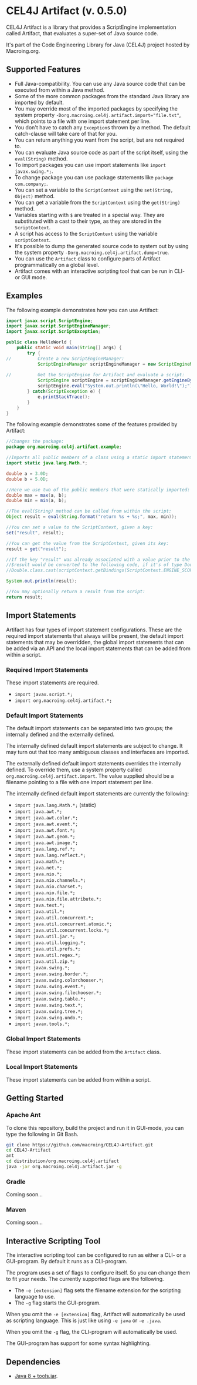 CEL4J Artifact (v. 0.5.0)
=========================
CEL4J Artifact is a library that provides a ScriptEngine implementation called Artifact, that evaluates a super-set of Java source code.

It's part of the Code Engineering Library for Java (CEL4J) project hosted by Macroing.org.

Supported Features
------------------
* Full Java-compatibility. You can use any Java source code that can be executed from within a Java method.
* Some of the more common packages from the standard Java library are imported by default.
* You may override most of the imported packages by specifying the system property ``-Dorg.macroing.cel4j.artifact.import="file.txt"``, which points to a file with one import statement per line.
* You don't have to catch any `Exception`s thrown by a method. The default catch-clause will take care of that for you.
* You can return anything you want from the script, but are not required to.
* You can evaluate Java source code as part of the script itself, using the `eval(String)` method.
* To import packages you can use import statements like `import javax.swing.*;`.
* To change package you can use package statements like `package com.company;`.
* You can set a variable to the `ScriptContext` using the `set(String, Object)` method.
* You can get a variable from the `ScriptContext` using the `get(String)` method.
* Variables starting with `$` are treated in a special way. They are substituted with a cast to their type, as they are stored in the `ScriptContext`.
* A script has access to the `ScriptContext` using the variable `scriptContext`.
* It's possible to dump the generated source code to system out by using the system property `-Dorg.macroing.cel4j.artifact.dump=true`.
* You can use the ``Artifact`` class to configure parts of Artifact programmatically on a global level.
* Artifact comes with an interactive scripting tool that can be run in CLI- or GUI mode.

Examples
--------
The following example demonstrates how you can use Artifact:

```java
import javax.script.ScriptEngine;
import javax.script.ScriptEngineManager;
import javax.script.ScriptException;

public class HelloWorld {
    public static void main(String[] args) {
        try {
//          Create a new ScriptEngineManager:
            ScriptEngineManager scriptEngineManager = new ScriptEngineManager();
            
//          Get the ScriptEngine for Artifact and evaluate a script:
            ScriptEngine scriptEngine = scriptEngineManager.getEngineByExtension("java");
            scriptEngine.eval("System.out.println(\"Hello, World!\");");
        } catch(ScriptException e) {
            e.printStackTrace();
        }
    }
}
```

The following example demonstrates some of the features provided by Artifact:

```java
//Changes the package:
package org.macroing.cel4j.artifact.example;

//Imports all public members of a class using a static import statement:
import static java.lang.Math.*;

double a = 3.0D;
double b = 5.0D;

//Here we use two of the public members that were statically imported:
double max = max(a, b);
double min = min(a, b);

//The eval(String) method can be called from within the script:
Object result = eval(String.format("return %s + %s;", max, min));

//You can set a value to the ScriptContext, given a key:
set("result", result);

//You can get the value from the ScriptContext, given its key:
result = get("result");

//If the key "result" was already associated with a value prior to the evaluation of this script, you could use $result to access it instead.
//$result would be converted to the following code, if it's of type Double like shown above:
//Double.class.cast(scriptContext.getBindings(ScriptContext.ENGINE_SCOPE).get("result"))

System.out.println(result);

//You may optionally return a result from the script:
return result;
```

Import Statements
-----------------
Artifact has four types of import statement configurations. These are the required import statements that always will be present, the default import statements that may be overridden, the global import statements that can be added via an API and the local import statements that can be added from within a script.

### Required Import Statements
These import statements are required.

* `import javax.script.*;`
* `import org.macroing.cel4j.artifact.*;`

### Default Import Statements
The default import statements can be separated into two groups; the internally defined and the externally defined.

The internally defined default import statements are subject to change. It may turn out that too many ambiguous classes and interfaces are imported.

The externally defined default import statements overrides the internally defined. To override them, use a system property called ``org.macroing.cel4j.artifact.import``. The value supplied should be a filename pointing to a file with one import statement per line.

The internally defined default import statements are currently the following:
* `import java.lang.Math.*;` (static)
* `import java.awt.*;`
* `import java.awt.color.*;`
* `import java.awt.event.*;`
* `import java.awt.font.*;`
* `import java.awt.geom.*;`
* `import java.awt.image.*;`
* `import java.lang.ref.*;`
* `import java.lang.reflect.*;`
* `import java.math.*;`
* `import java.net.*;`
* `import java.nio.*;`
* `import java.nio.channels.*;`
* `import java.nio.charset.*;`
* `import java.nio.file.*;`
* `import java.nio.file.attribute.*;`
* `import java.text.*;`
* `import java.util.*;`
* `import java.util.concurrent.*;`
* `import java.util.concurrent.atomic.*;`
* `import java.util.concurrent.locks.*;`
* `import java.util.jar.*;`
* `import java.util.logging.*;`
* `import java.util.prefs.*;`
* `import java.util.regex.*;`
* `import java.util.zip.*;`
* `import javax.swing.*;`
* `import javax.swing.border.*;`
* `import javax.swing.colorchooser.*;`
* `import javax.swing.event.*;`
* `import javax.swing.filechooser.*;`
* `import javax.swing.table.*;`
* `import javax.swing.text.*;`
* `import javax.swing.tree.*;`
* `import javax.swing.undo.*;`
* `import javax.tools.*;`

### Global Import Statements
These import statements can be added from the ``Artifact`` class.

### Local Import Statements
These import statements can be added from within a script.

Getting Started
---------------
### Apache Ant
To clone this repository, build the project and run it in GUI-mode, you can type the following in Git Bash.
```bash
git clone https://github.com/macroing/CEL4J-Artifact.git
cd CEL4J-Artifact
ant
cd distribution/org.macroing.cel4j.artifact
java -jar org.macroing.cel4j.artifact.jar -g
```

### Gradle
Coming soon...

### Maven
Coming soon...

Interactive Scripting Tool
--------------------------
The interactive scripting tool can be configured to run as either a CLI- or a GUI-program. By default it runs as a CLI-program.

The program uses a set of flags to configure itself. So you can change them to fit your needs. The currently supported flags are the following.

 - The `-e [extension]` flag sets the filename extension for the scripting language to use.
 - The `-g` flag starts the GUI-program.

When you omit the `-e [extension]` flag, Artifact will automatically be used as scripting language. This is just like using `-e java` or `-e .java`.

When you omit the `-g` flag, the CLI-program will automatically be used.

The GUI-program has support for some syntax highlighting.

Dependencies
------------
 - [Java 8 + tools.jar](http://www.java.com).